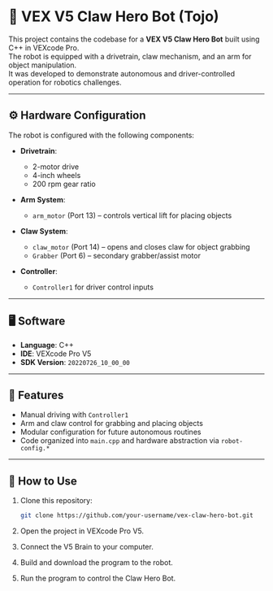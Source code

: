 # 🤖 VEX V5 Claw Hero Bot (Tojo)

This project contains the codebase for a **VEX V5 Claw Hero Bot** built using C++ in VEXcode Pro.  
The robot is equipped with a drivetrain, claw mechanism, and an arm for object manipulation.  
It was developed to demonstrate autonomous and driver-controlled operation for robotics challenges.

---

## ⚙️ Hardware Configuration

The robot is configured with the following components:

- **Drivetrain**:  
  - 2-motor drive  
  - 4-inch wheels  
  - 200 rpm gear ratio    

- **Arm System**:  
  - `arm_motor` (Port 13) – controls vertical lift for placing objects  

- **Claw System**:  
  - `claw_motor` (Port 14) – opens and closes claw for object grabbing  
  - `Grabber` (Port 6) – secondary grabber/assist motor  

- **Controller**:  
  - `Controller1` for driver control inputs  

---

## 🖥️ Software

- **Language**: C++  
- **IDE**: VEXcode Pro V5  
- **SDK Version**: `20220726_10_00_00`  

---

## 🚀 Features

- Manual driving with `Controller1`
- Arm and claw control for grabbing and placing objects
- Modular configuration for future autonomous routines
- Code organized into `main.cpp` and hardware abstraction via `robot-config.*`

---

## 📖 How to Use

1. Clone this repository:
   ```bash
   git clone https://github.com/your-username/vex-claw-hero-bot.git

2. Open the project in VEXcode Pro V5.

3. Connect the V5 Brain to your computer.

4. Build and download the program to the robot.

5. Run the program to control the Claw Hero Bot.
